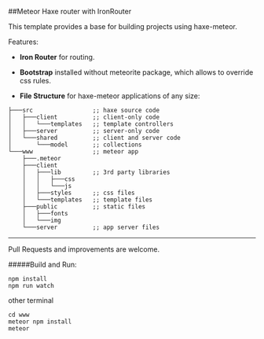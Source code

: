 ##Meteor Haxe router with IronRouter

This template provides a base for building projects using haxe-meteor.

Features:

* **Iron Router** for routing.

* **Bootstrap** installed without meteorite package, which allows to override css rules.

* **File Structure** for haxe-meteor applications of any size:

```
├───src                 ;; haxe source code
│   ├───client          ;; client-only code
│   │   └───templates   ;; template controllers
│   ├───server          ;; server-only code
│   └───shared          ;; client and server code
│       └───model       ;; collections
└───www                 ;; meteor app
    ├───.meteor
    ├───client
    │   ├───lib         ;; 3rd party libraries
    │   │   ├───css
    │   │   └───js
    │   ├───styles      ;; css files
    │   └───templates   ;; template files
    ├───public          ;; static files
    │   ├───fonts
    │   └───img
    └───server          ;; app server files
```

-----
Pull Requests and improvements are welcome.

#####Build and Run:
```
npm install
npm run watch
```
other terminal
```
cd www
meteor npm install
meteor
```
